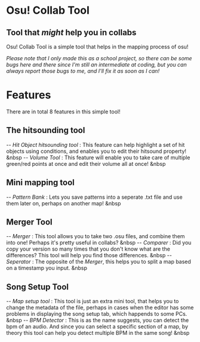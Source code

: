 # Osu! Collab Tool
## Tool that _might_ help you in collabs

Osu! Collab Tool is a simple tool that helps in the mapping process of osu!

_Please note that I only made this as a school project, so there can be some bugs here and there since I'm still an intermediate at coding, but you can always report those bugs to me, and I'll fix it as soon as I can!_

# Features
There are in total 8 features in this simple tool!
## The hitsounding tool
-- _Hit  Object hitsounding tool_ : This feature can help highlight a set of hit objects using conditions, and enables you to edit their hitsound property!
&nbsp
-- _Volume Tool_ : This feature will enable you to take care of multiple green/red points at once and edit their volume all at once!
&nbsp
## Mini mapping tool

-- _Pattern Bank_ : Lets you save patterns into a seperate .txt file and use them later on, perhaps on another map!
&nbsp
## Merger Tool

-- _Merger_ : This tool allows you to take two .osu files, and combine them into one! Perhaps it's pretty useful in collabs?
&nbsp
-- _Comparer_ : Did you copy your version so many times that you don't know what are the differences? This tool will help you find those differences.
&nbsp
-- _Seperator_ : The opposite of the _Merger_, this helps you to split a map based on a timestamp you input.
&nbsp
## Song Setup Tool

-- _Map setup tool_ : This tool is just an extra mini tool, that helps you to change the metadata of the file, perhaps in cases when the editor has some problems in displaying the song setup tab, which happends to some PCs.
&nbsp
-- _BPM Detector_ : This is as the name suggests, you can detect the bpm of an audio. And since you can select a specific section of a map, by theory this tool can help you detect multiple BPM in the same song!
&nbsp

